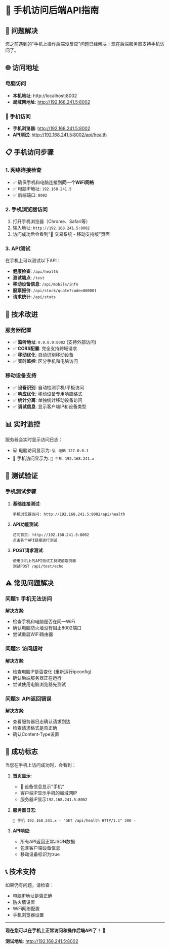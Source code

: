 # 📱 手机访问后端API指南

## 🎯 **问题解决**

您之前遇到的"手机上操作后端没反应"问题已经解决！现在后端服务器支持手机访问了。

## 🌐 **访问地址**

### 电脑访问
- **本机地址**: http://localhost:8002
- **局域网地址**: http://192.168.241.5:8002

### 📱 手机访问
- **手机浏览器**: http://192.168.241.5:8002
- **API测试**: http://192.168.241.5:8002/api/health

## 📋 **手机访问步骤**

### 1. 网络连接检查
- ✅ 确保手机和电脑连接到**同一个WiFi网络**
- ✅ 电脑IP地址: `192.168.241.5`
- ✅ 后端端口: `8002`

### 2. 手机浏览器访问
1. 打开手机浏览器（Chrome、Safari等）
2. 输入地址: `http://192.168.241.5:8002`
3. 访问成功后会看到"🚀 交易系统 - 移动支持版"页面

### 3. API测试
在手机上可以测试以下API：
- **健康检查**: `/api/health`
- **测试端点**: `/test`
- **移动设备信息**: `/api/mobile/info`
- **股票报价**: `/api/stock/quote?code=000001`
- **请求统计**: `/api/stats`

## 🔧 **技术改进**

### 服务器配置
- ✅ **监听地址**: `0.0.0.0:8002` (支持外部访问)
- ✅ **CORS配置**: 完全支持跨域请求
- ✅ **移动优化**: 自动识别移动设备
- ✅ **实时监控**: 区分手机和电脑访问

### 移动设备支持
- ✅ **设备识别**: 自动检测手机/平板访问
- ✅ **响应优化**: 移动设备专用响应格式
- ✅ **统计分离**: 单独统计移动设备访问
- ✅ **调试信息**: 显示客户端IP和设备类型

## 📊 **实时监控**

服务器会实时显示访问日志：
- 💻 电脑访问显示为: `💻 电脑 127.0.0.1`
- 📱 手机访问显示为: `📱 手机 192.168.241.x`

## 🧪 **测试验证**

### 手机测试步骤
1. **基础连接测试**:
   ```
   手机浏览器访问: http://192.168.241.5:8002/api/health
   ```

2. **API功能测试**:
   ```
   访问首页: http://192.168.241.5:8002
   点击各个API链接进行测试
   ```

3. **POST请求测试**:
   ```
   使用手机上的API测试工具或前端页面
   测试POST /api/test/echo
   ```

## ⚠️ **常见问题解决**

### 问题1: 手机无法访问
**解决方案**:
- 检查手机和电脑是否在同一WiFi
- 确认电脑防火墙没有阻止8002端口
- 尝试重启WiFi路由器

### 问题2: 访问超时
**解决方案**:
- 检查电脑IP是否变化 (重新运行ipconfig)
- 确认后端服务器正在运行
- 尝试使用电脑浏览器先测试

### 问题3: API返回错误
**解决方案**:
- 查看服务器日志确认请求到达
- 检查请求格式是否正确
- 确认Content-Type设置

## 🎉 **成功标志**

当您在手机上访问成功时，会看到：

1. **首页显示**:
   - 📱 设备信息显示"手机"
   - 客户端IP显示手机的局域网IP
   - 服务器IP显示`192.168.241.5:8002`

2. **服务器日志**:
   ```
   📱 手机 192.168.241.x - "GET /api/health HTTP/1.1" 200 -
   ```

3. **API响应**:
   - 所有API返回正常JSON数据
   - 包含客户端设备信息
   - 移动设备标识为true

## 📞 **技术支持**

如果仍有问题，请检查：
- 电脑IP地址是否正确
- 防火墙设置
- WiFi网络配置
- 手机浏览器设置

---

**现在您可以在手机上正常访问和操作后端API了！** 🚀

**测试地址**: http://192.168.241.5:8002
